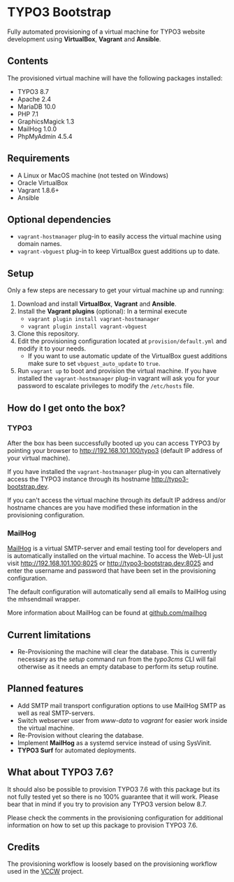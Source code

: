 # TYPO3 Bootstrap

Fully automated provisioning of a virtual machine for TYPO3 website development using **VirtualBox**, **Vagrant** and **Ansible**.

## Contents

The provisioned virtual machine will have the following packages installed:

* TYPO3 8.7
* Apache 2.4
* MariaDB 10.0
* PHP 7.1
* GraphicsMagick 1.3
* MailHog 1.0.0
* PhpMyAdmin 4.5.4

## Requirements

* A Linux or MacOS machine (not tested on Windows)
* Oracle VirtualBox
* Vagrant 1.8.6+
* Ansible

## Optional dependencies

* `vagrant-hostmanager` plug-in to easily access the virtual machine using domain names.
* `vagrant-vbguest` plug-in to keep VirtualBox guest additions up to date.

## Setup

Only a few steps are necessary to get your virtual machine up and running:

1. Download and install **VirtualBox**, **Vagrant** and **Ansible**.
2. Install the **Vagrant plugins** (optional): In a terminal execute
    - `vagrant plugin install vagrant-hostmanager`
    - `vagrant plugin install vagrant-vbguest`
3. Clone this repository.
4. Edit the provisioning configuration located at `provision/default.yml` and modify it to your needs.
    - If you want to use automatic update of the VirtualBox guest additions make sure to set `vbguest_auto_update` to `true`.
5. Run `vagrant up` to boot and provision the virtual machine. If you have installed the `vagrant-hostmanager` plug-in vagrant will ask you for your password to escalate privileges to modify the `/etc/hosts` file.

## How do I get onto the box?

### TYPO3

After the box has been successfully booted up you can access TYPO3 by pointing your browser to http://192.168.101.100/typo3 (default IP address of your virtual machine).

If you have installed the `vagrant-hostmanager` plug-in you can alternatively access the TYPO3 instance through its hostname http://typo3-bootstrap.dev.

If you can't access the virtual machine through its default IP address and/or hostname chances are you have modified these information in the provisioning configuration.

### MailHog

[MailHog](https://github.com/mailhog/MailHog) is a virtual SMTP-server and email testing tool for developers and is automatically installed on the virtual machine. To access the Web-UI just visit http://192.168.101.100:8025 or http://typo3-bootstrap.dev:8025 and enter the username and password that have been set in the provisioning configuration.

The default configuration will automatically send all emails to MailHog using the mhsendmail wrapper.

More information about MailHog can be found at [github.com/mailhog](https://github.com/mailhog/MailHog)

## Current limitations

* Re-Provisioning the machine will clear the database. This is currently necessary as the *setup* command run from the *typo3cms* CLI will fail otherwise as it needs an empty database to perform its setup routine.

## Planned features

* Add SMTP mail transport configuration options to use MailHog SMTP as well as real SMTP-servers.
* Switch webserver user from *www-data* to *vagrant* for easier work inside the virtual machine.
* Re-Provision without clearing the database.
* Implement **MailHog** as a systemd service instead of using SysVinit.
* **TYPO3 Surf** for automated deployments.

## What about TYPO3 7.6?

It should also be possible to provision TYPO3 7.6 with this package but its not fully tested yet so there is no 100% guarantee that it will work. Please bear that in mind if you try to provision any TYPO3 version below 8.7.

Please check the comments in the provisioning configuration for additional information on how to set up this package to provision TYPO3 7.6.

## Credits

The provisioning workflow is loosely based on the provisioning workflow used in the [VCCW](https://github.com/vccw-team/vccw) project.
